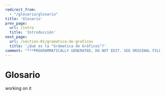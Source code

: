 ```yaml
---
redirect_from:
  - "/glosario/glosario"
title: 'Glosario'
prev_page:
  url: /intro
  title: 'Introducción'
next_page:
  url: /section-01/gramatica-de-graficos
  title: '¿Qué es la "Grámatica de Gráficos"?'
comment: "***PROGRAMMATICALLY GENERATED, DO NOT EDIT. SEE ORIGINAL FILES IN /content***"
---
```

# Glosario

 working on it 




